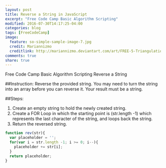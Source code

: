 ```yaml
---
layout: post
title: Reverse a String in JavaScript
excerpt: "Free Code Camp Basic Algorithm Scripting"
modified: 2016-07-30T14:17:25-04:00
categories: blog
tags: [FreeCodeCamp]
image:
  feature: so-simple-sample-image-7.jpg
  credit: Mariannizmo
  creditlink: http://mariannizmo.deviantart.com/art/FREE-5-Triangulation-Mosaic-backgrounds-406553032
comments: true
share: true
---
```


Free Code Camp Basic Algorithm Scripting
Reverse a String

##Instruction:
Reverse the provided string.
You may need to turn the string into an array before you can reverse it.
Your result must be a string.

##Steps:
1. Create an empty string to hold the newly created string.
2. Create a FOR Loop in which the starting point is (str.length -1) which represents the last character of the string, and loops back the string. 
3. Return the reversed string.


```Javascript
function rev(str){
  var placeholder = '';
  for(var i = str.length -1; i >= 0; i--){
    placeholder += str[i];
  }
  return placeholder;
}
```